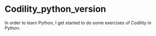 # Codility_python_version
In order to learn Python, I get started to do some exercises of Codility in Python.
